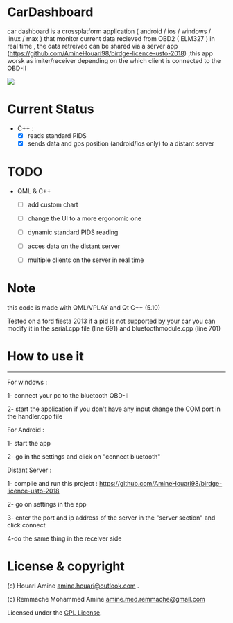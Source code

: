 # CarDashboard

car dashboard is a crossplatform application ( android / ios / windows / linux / max ) that monitor current data recieved from OBD2 ( ELM327 ) in real time , the data retreived can be shared via a server app (https://github.com/AmineHouari98/birdge-licence-usto-2018) ,this app worsk as imiter/receiver depending on the which client is connected to the OBD-II 

![](https://github.com/AmineHouari98/CarDashboard_licence_usto_2018/blob/master/cardashboard-GIF.gif)

# Current Status

- C++ :
    + [X] reads standard PIDS 
    + [X] sends data and gps position (android/ios only) to a distant server
    
# TODO
- QML & C++
    + [ ] add custom chart
    + [ ] change the UI to a more ergonomic one
    + [ ] dynamic standard PIDS reading
    + [ ] acces data on the distant server
    + [ ] multiple clients on the server in real time
    

# Note

this code is made with QML/VPLAY and Qt C++ (5.10) 

Tested on a ford fiesta 2013 if a pid is not supported by your car you can modify it in the serial.cpp file (line 691) and bluetoothmodule.cpp (line 701)


# How to use it
----------------
For windows :

1- connect your pc to the bluetooth OBD-II

2- start the application if you don't have any input change the COM port in the handler.cpp file

For Android :

1- start the app

2- go in the settings and click on "connect bluetooth"

Distant Server :

1- compile and run this project : https://github.com/AmineHouari98/birdge-licence-usto-2018

2- go on settings in the app

3- enter the port and ip address of the server in the "server section" and click connect

4-do the same thing in the receiver side

# License & copyright

(c) Houari Amine amine.houari@outlook.com .

(c) Remmache Mohammed Amine amine.med.remmache@gmail.com

Licensed under the [GPL License](LICENSE).

